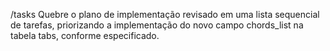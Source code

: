 /tasks Quebre o plano de implementação revisado em uma lista sequencial de tarefas, priorizando a implementação do novo campo chords_list na tabela tabs, conforme especificado.
